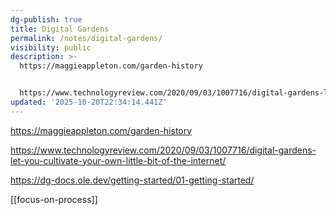 ```yaml
---
dg-publish: true
title: Digital Gardens
permalink: /notes/digital-gardens/
visibility: public
description: >-
  https://maggieappleton.com/garden-history


  https://www.technologyreview.com/2020/09/03/1007716/digital-gardens-let-you-cultivate-your-own-little-bit-of-the-inte
updated: '2025-10-20T22:34:14.441Z'
---
```

https://maggieappleton.com/garden-history

https://www.technologyreview.com/2020/09/03/1007716/digital-gardens-let-you-cultivate-your-own-little-bit-of-the-internet/

https://dg-docs.ole.dev/getting-started/01-getting-started/

[[focus-on-process]] 